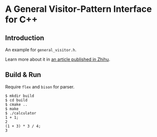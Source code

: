# A General Visitor-Pattern Interface for C++

## Introduction

An example for `general_visitor.h`. 

Learn more about it in [an article published in Zhihu](https://zhuanlan.zhihu.com/p/170590934).


## Build & Run

Require `flex` and `bison` for parser.

```
$ mkdir build
$ cd build
$ cmake ..
$ make
$ ./calculator
1 + 1;
2
(1 + 3) * 3 / 4;
3
```
